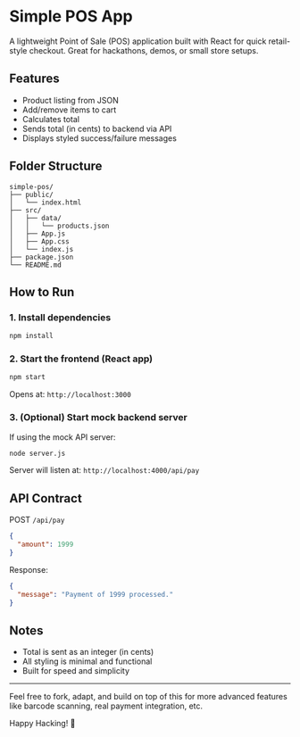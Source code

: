 # Simple POS App

A lightweight Point of Sale (POS) application built with React for quick retail-style checkout. Great for hackathons, demos, or small store setups.

## Features

- Product listing from JSON
- Add/remove items to cart
- Calculates total
- Sends total (in cents) to backend via API
- Displays styled success/failure messages

## Folder Structure

```
simple-pos/
├── public/
│   └── index.html
├── src/
│   ├── data/
│   │   └── products.json
│   ├── App.js
│   ├── App.css
│   └── index.js
├── package.json
└── README.md
```

## How to Run

### 1. Install dependencies
```bash
npm install
```

### 2. Start the frontend (React app)
```bash
npm start
```
Opens at: `http://localhost:3000`

### 3. (Optional) Start mock backend server
If using the mock API server:
```bash
node server.js
```

Server will listen at: `http://localhost:4000/api/pay`

## API Contract
POST `/api/pay`
```json
{
  "amount": 1999
}
```
Response:
```json
{
  "message": "Payment of 1999 processed."
}
```

## Notes
- Total is sent as an integer (in cents)
- All styling is minimal and functional
- Built for speed and simplicity

---

Feel free to fork, adapt, and build on top of this for more advanced features like barcode scanning, real payment integration, etc.

Happy Hacking! 🚀

